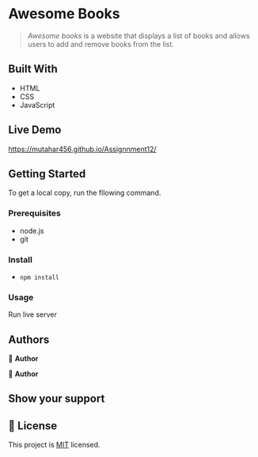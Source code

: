 
# Awesome Books

> _Awesome books_ is a website that displays a list of books and allows users to add and remove books from the list.

## Built With

- HTML
- CSS
- JavaScript

## Live Demo
https://mutahar456.github.io/Assignnment12/

## Getting Started

To get a local copy, run the fllowing command.


### Prerequisites

- node.js
- git

### Install

- `npm install `

### Usage

Run live server

## Authors

👤 **Author**


👤 **Author**

## Show your support


## 📝 License

This project is [MIT](./LICENSE) licensed.
